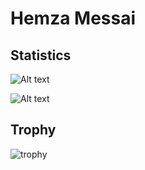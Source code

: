
# Hemza Messai

## Statistics

![Alt text](https://github-readme-stats.vercel.app/api?username=hamzamg&show_icons=true "Title")

![Alt text](https://github-readme-stats.vercel.app/api/top-langs/?username=hamzamg&layout=compact "Title")

## Trophy

![trophy](https://github-profile-trophy.vercel.app/?username=hamzamg)
